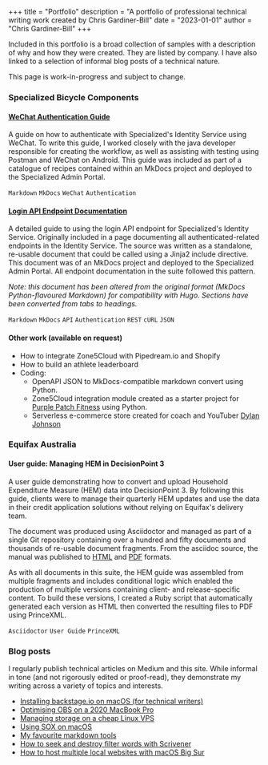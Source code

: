 +++
title = "Portfolio"
description = "A portfolio of professional technical writing work created by Chris Gardiner-Bill"
date = "2023-01-01"
author = "Chris Gardiner-Bill"
+++

Included in this portfolio is a broad collection of samples with a description of why and how they were created. They are listed by company. I have also linked to a selection of informal blog posts of a technical nature.

This page is work-in-progress and subject to change.

### Specialized Bicycle Components

#### [WeChat Authentication Guide](/examples/sbc_auth_we_chat/)

A guide on how to authenticate with Specialized's Identity Service using WeChat. To write this guide, I worked closely with the java developer responsible for creating the workflow, as well as assisting with testing using Postman and WeChat on Android. This guide was included as part of a catalogue of recipes contained within an MkDocs project and deployed to the Specialized Admin Portal.

`Markdown` `MkDocs` `WeChat` `Authentication`

#### [Login API Endpoint Documentation](/examples/sbc_auth_login)

A detailed guide to using the login API endpoint for Specialized's Identity Service. Originally included in a page documenting all authenticated-related endpoints in the Identity Service. The source was written as a standalone, re-usable document that could be called using a Jinja2 include directive. This document was of an MkDocs project and deployed to the Specialized Admin Portal. All endpoint documentation in the suite followed this pattern.

*Note: this document has been altered from the original format (MkDocs Python-flavoured Markdown) for compatibility with Hugo. Sections have been converted from tabs to headings.*

`Markdown` `MkDocs` `API` `Authentication` `REST` `cURL` `JSON`


#### Other work (available on request)

* How to integrate Zone5Cloud with Pipedream.io and Shopify
* How to build an athlete leaderboard
* Coding:
    * OpenAPI JSON to MkDocs-compatible markdown convert using Python.
    * Zone5Cloud integration module created as a starter project for [Purple Patch Fitness](https://www.purplepatchfitness.com) using Python.
    * Serverless e-commerce store created for coach and YouTuber [Dylan Johnson](https://www.dylanjohnsontraining.com)

### Equifax Australia

#### User guide: Managing HEM in DecisionPoint 3

A user guide demonstrating how to convert and upload Household Expenditure Measure (HEM) data into DecisionPoint 3. By following this guide, clients were to manage their quarterly HEM updates and use the data in their credit application solutions without relying on Equifax's delivery team.

The document was produced using Asciidoctor and managed as part of a single Git repository containing over a hundred and fifty documents and thousands of re-usable document fragments. From the asciidoc source, the manual was published to [HTML](/files/dp3_hem/dp3_hem.html) and [PDF](/files/dp3_hem/dp3_hem.pdf) formats.

As with all documents in this suite, the HEM guide was assembled from multiple fragments and includes conditional logic which enabled the production of multiple versions containing client- and release-specific content. To build these versions, I created a Ruby script that automatically generated each version as HTML then converted the resulting files to PDF using PrinceXML.

`Asciidoctor` `User Guide` `PrinceXML`


### Blog posts

I regularly publish technical articles on Medium and this site. While informal in tone (and not rigorously edited or proof-read), they demonstrate my writing across a variety of topics and interests.

* [Installing backstage.io on macOS (for technical writers)](https://chris.gardiner-bill.com/posts/backstage_macos/)
* [Optimising OBS on a 2020 MacBook Pro](https://technicalprose.medium.com/optimising-obs-on-a-2020-macbook-pro-aca7bbbe55e9)
* [Managing storage on a cheap Linux VPS](https://technicalprose.medium.com/managing-storage-on-a-cheap-linux-vps-f576e6ac4d3c)
* [Using SOX on macOS](https://technicalprose.medium.com/using-sox-on-macos-48f25014d1e3)
* [My favourite markdown tools](https://technicalprose.medium.com/my-favourite-markdown-tools-fc1cdc537e67)
* [How to seek and destroy filter words with Scrivener](https://technicalprose.medium.com/how-to-seek-and-destroy-filter-words-with-scrivener-a968dd8cf914)
* [How to host multiple local websites with macOS Big Sur](https://technicalprose.medium.com/how-to-host-multiple-local-websites-with-macos-big-sur-72d947f3e97c)